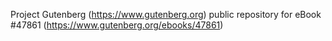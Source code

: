 Project Gutenberg (https://www.gutenberg.org) public repository for eBook #47861 (https://www.gutenberg.org/ebooks/47861)
